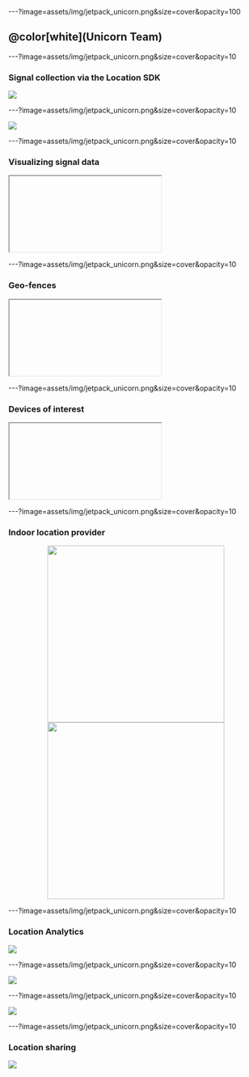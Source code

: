 ---?image=assets/img/jetpack_unicorn.png&size=cover&opacity=100

## @color[white](Unicorn Team)

---?image=assets/img/jetpack_unicorn.png&size=cover&opacity=10

### Signal collection via the Location SDK

![](assets/img/unicorn_overview.png)

---?image=assets/img/jetpack_unicorn.png&size=cover&opacity=10

![](assets/img/lasagna.png)

---?image=assets/img/jetpack_unicorn.png&size=cover&opacity=10

### Visualizing signal data

<iframe class="stretch" data-src="https://unicron-nextgen.cloud.mapquest.com/"></iframe>

---?image=assets/img/jetpack_unicorn.png&size=cover&opacity=10

### Geo-fences

<iframe class="stretch" data-src="https://hoofprints.cloud.mapquest.com/"></iframe>

---?image=assets/img/jetpack_unicorn.png&size=cover&opacity=10

### Devices of interest

<iframe class="stretch" data-src="https://5eu9km5w3g.execute-api.us-east-1.amazonaws.com/prod/static/plot_doi.html"></iframe>

---?image=assets/img/jetpack_unicorn.png&size=cover&opacity=10

### Indoor location provider

<p align="center">
  <img src="assets/img/device_indoor_location.png" width="350">
  <img src="assets/img/device_indoor_location.png" width="350">
</p>

---?image=assets/img/jetpack_unicorn.png&size=cover&opacity=10

### Location Analytics

![](https://www.lucidchart.com/publicSegments/view/dd76a67f-4fc2-4851-b4e1-e65300091393/image.png)

---?image=assets/img/jetpack_unicorn.png&size=cover&opacity=10

![](assets/img/heat_map1.png)

---?image=assets/img/jetpack_unicorn.png&size=cover&opacity=10

![](assets/img/heat_map2.png)

---?image=assets/img/jetpack_unicorn.png&size=cover&opacity=10

### Location sharing

![](assets/img/device_location_sharing.png)
